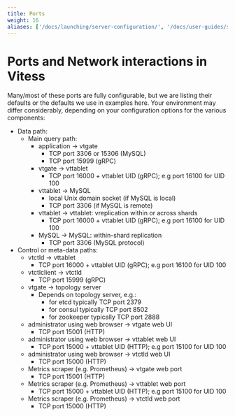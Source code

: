 ```yaml
---
title: Ports
weight: 16
aliases: ['/docs/launching/server-configuration/', '/docs/user-guides/server-configuration/', '/docs/user-guides/configuring-components/']
---
```

# Ports and Network interactions in Vitess

Many/most of these ports are fully configurable, but we are listing their
defaults or the defaults we use in examples here. Your
environment may differ considerably, depending on your configuration options
for the various components:

  * Data path:
    * Main query path:
      * application &rarr; vtgate
        * TCP port 3306 or 15306 (MySQL)
        * TCP port 15999 (gRPC)
      * vtgate &rarr; vttablet
        * TCP port 16000 + vttablet UID (gRPC); e.g port 16100 for UID 100
      * vttablet &rarr; MySQL
        * local Unix domain socket (if MySQL is local)
        * TCP port 3306 (if MySQL is remote)
      * vttablet &rarr; vttablet: vreplication within or across shards
        * TCP port 16000 + vttablet UID (gRPC); e.g port 16100 for UID 100
      * MySQL &rarr; MySQL:  within-shard replication
        * TCP port 3306 (MySQL protocol)
  * Control or meta-data paths:
    * vtctld &rarr; vttablet
      * TCP port 16000 + vttablet UID (gRPC); e.g port 16100 for UID 100
    * vtctlclient &rarr; vtctld
      * TCP port 15999 (gRPC)
    * vtgate &rarr; topology server
      * Depends on topology server, e.g.:
         * for etcd typically TCP port 2379
         * for consul typically TCP port 8502
         * for zookeeper typically TCP port 2888
    * administrator using web browser &rarr; vtgate web UI
      * TCP port 15001 (HTTP)
    * administrator using web browser &rarr; vttablet web UI
      * TCP port 15000 + vttablet UID (HTTP); e.g port 15100 for UID 100
    * administrator using web browser &rarr; vtctld web UI
      * TCP port 15000 (HTTP)
    * Metrics scraper (e.g. Prometheus) &rarr; vtgate web port
      * TCP port 15001 (HTTP)
    * Metrics scraper (e.g. Prometheus) &rarr; vttablet web port
      * TCP port 15000 + vttablet UID (HTTP); e.g port 15100 for UID 100
    * Metrics scraper (e.g. Prometheus) &rarr; vtctld web port
      * TCP port 15000 (HTTP)

